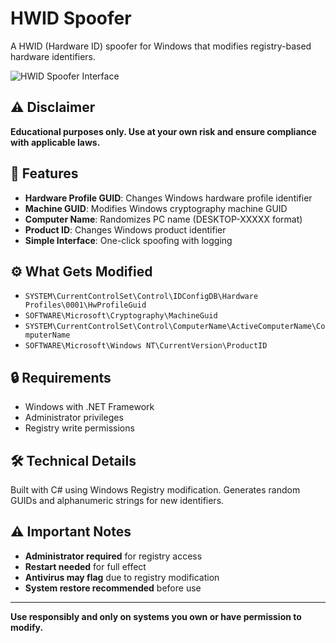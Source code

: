 # HWID Spoofer

A HWID (Hardware ID) spoofer for Windows that modifies registry-based hardware identifiers.

![HWID Spoofer Interface](https://raw.githubusercontent.com/Lufzys/SimpleHWIDSpoofer/main/simpleHwidSpoofer.PNG)

## ⚠️ Disclaimer

**Educational purposes only. Use at your own risk and ensure compliance with applicable laws.**

## 🚀 Features

- **Hardware Profile GUID**: Changes Windows hardware profile identifier
- **Machine GUID**: Modifies Windows cryptography machine GUID
- **Computer Name**: Randomizes PC name (DESKTOP-XXXXX format)
- **Product ID**: Changes Windows product identifier
- **Simple Interface**: One-click spoofing with logging

## ⚙️ What Gets Modified

- `SYSTEM\CurrentControlSet\Control\IDConfigDB\Hardware Profiles\0001\HwProfileGuid`
- `SOFTWARE\Microsoft\Cryptography\MachineGuid`
- `SYSTEM\CurrentControlSet\Control\ComputerName\ActiveComputerName\ComputerName`
- `SOFTWARE\Microsoft\Windows NT\CurrentVersion\ProductID`

## 🔒 Requirements

- Windows with .NET Framework
- Administrator privileges
- Registry write permissions

## 🛠️ Technical Details

Built with C# using Windows Registry modification. Generates random GUIDs and alphanumeric strings for new identifiers.

## ⚠️ Important Notes

- **Administrator required** for registry access
- **Restart needed** for full effect
- **Antivirus may flag** due to registry modification
- **System restore recommended** before use

---

**Use responsibly and only on systems you own or have permission to modify.**
